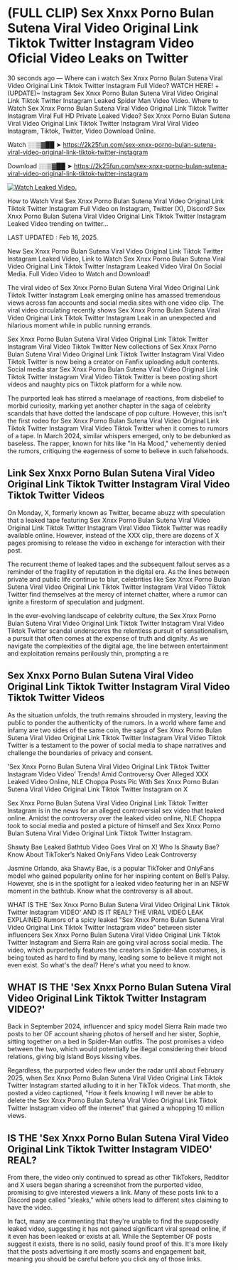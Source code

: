 # (FULL CLIP) Sex ️Xnxx ️Porno Bulan Sutena Viral Video Original Link Tiktok Twitter Instagram Video Oficial Video Leaks on Twitter

30 seconds ago — Where can i watch Sex ️Xnxx ️Porno Bulan Sutena Viral Video Original Link Tiktok Twitter Instagram Full Video? WATCH HERE! +(UPDATE)~ Instagram Sex ️Xnxx ️Porno Bulan Sutena Viral Video Original Link Tiktok Twitter Instagram Leaked Spider Man Video Video. Where to Watch Sex ️Xnxx ️Porno Bulan Sutena Viral Video Original Link Tiktok Twitter Instagram Viral Full HD Private Leaked Video? Sex ️Xnxx ️Porno Bulan Sutena Viral Video Original Link Tiktok Twitter Instagram Viral Viral Video Instagram, Tiktok, Twitter, Video Download Online.

Watch ░░▒▓██ ➤ https://2k25fun.com/sex-️xnxx-️porno-bulan-sutena-viral-video-original-link-tiktok-twitter-instagram

Download ░░▒▓██ ➤ https://2k25fun.com/sex-️xnxx-️porno-bulan-sutena-viral-video-original-link-tiktok-twitter-instagram

[![Watch Leaked Video.](https://miro.medium.com/v2/resize:fit:828/format:webp/1*cilzJN44JGOrTw9NJCrNHA.gif "Watch Leaked Video")](https://2k25fun.com/sex-️xnxx-️porno-bulan-sutena-viral-video-original-link-tiktok-twitter-instagram)

How to Watch Viral Sex ️Xnxx ️Porno Bulan Sutena Viral Video Original Link Tiktok Twitter Instagram Full Video on Instagram, Twitter (X), Discord? Sex ️Xnxx ️Porno Bulan Sutena Viral Video Original Link Tiktok Twitter Instagram Leaked Video trending on twitter...

LAST UPDATED : Feb 16, 2025.

New Sex ️Xnxx ️Porno Bulan Sutena Viral Video Original Link Tiktok Twitter Instagram Leaked Video, Link to Watch Sex ️Xnxx ️Porno Bulan Sutena Viral Video Original Link Tiktok Twitter Instagram Leaked Video Viral On Social Media. Full Video Video to Watch and Download!

The viral video of Sex ️Xnxx ️Porno Bulan Sutena Viral Video Original Link Tiktok Twitter Instagram Leak emerging online has amassed tremendous views across fan accounts and social media sites with one video clip. The viral video circulating recently shows Sex ️Xnxx ️Porno Bulan Sutena Viral Video Original Link Tiktok Twitter Instagram Leak in an unexpected and hilarious moment while in public running errands.

Sex ️Xnxx ️Porno Bulan Sutena Viral Video Original Link Tiktok Twitter Instagram Viral Video Tiktok Twitter New collections of Sex ️Xnxx ️Porno Bulan Sutena Viral Video Original Link Tiktok Twitter Instagram Viral Video Tiktok Twitter is now being a creator on Fanfix uploading adult contents. Social media star Sex ️Xnxx ️Porno Bulan Sutena Viral Video Original Link Tiktok Twitter Instagram Viral Video Tiktok Twitter is been posting short videos and naughty pics on Tiktok platform for a while now.

The purported leak has stirred a maelanage of reactions, from disbelief to morbid curiosity, marking yet another chapter in the saga of celebrity scandals that have dotted the landscape of pop culture. However, this isn't the first rodeo for Sex ️Xnxx ️Porno Bulan Sutena Viral Video Original Link Tiktok Twitter Instagram Viral Video Tiktok Twitter when it comes to rumors of a tape. In March 2024, similar whispers emerged, only to be debunked as baseless. The rapper, known for hits like "In Ha Mood," vehemently denied the rumors, critiquing the eagerness of some to believe in such falsehoods.

## Link Sex ️Xnxx ️Porno Bulan Sutena Viral Video Original Link Tiktok Twitter Instagram Viral Video Tiktok Twitter Videos

On Monday, X, formerly known as Twitter, became abuzz with speculation that a leaked tape featuring Sex ️Xnxx ️Porno Bulan Sutena Viral Video Original Link Tiktok Twitter Instagram Viral Video Tiktok Twitter was readily available online. However, instead of the XXX clip, there are dozens of X pages promising to release the video in exchange for interaction with their post.

The recurrent theme of leaked tapes and the subsequent fallout serves as a reminder of the fragility of reputation in the digital era. As the lines between private and public life continue to blur, celebrities like Sex ️Xnxx ️Porno Bulan Sutena Viral Video Original Link Tiktok Twitter Instagram Viral Video Tiktok Twitter find themselves at the mercy of internet chatter, where a rumor can ignite a firestorm of speculation and judgment.

In the ever-evolving landscape of celebrity culture, the Sex ️Xnxx ️Porno Bulan Sutena Viral Video Original Link Tiktok Twitter Instagram Viral Video Tiktok Twitter scandal underscores the relentless pursuit of sensationalism, a pursuit that often comes at the expense of truth and dignity. As we navigate the complexities of the digital age, the line between entertainment and exploitation remains perilously thin, prompting a re

##  Sex ️Xnxx ️Porno Bulan Sutena Viral Video Original Link Tiktok Twitter Instagram Viral Video Tiktok Twitter Videos

As the situation unfolds, the truth remains shrouded in mystery, leaving the public to ponder the authenticity of the rumors. In a world where fame and infamy are two sides of the same coin, the saga of Sex ️Xnxx ️Porno Bulan Sutena Viral Video Original Link Tiktok Twitter Instagram Viral Video Tiktok Twitter is a testament to the power of social media to shape narratives and challenge the boundaries of privacy and consent.

'Sex ️Xnxx ️Porno Bulan Sutena Viral Video Original Link Tiktok Twitter Instagram Video Video' Trends! Amid Controversy Over Alleged XXX Leaked Video Online, NLE Choppa Posts Pic With Sex ️Xnxx ️Porno Bulan Sutena Viral Video Original Link Tiktok Twitter Instagram on X

Sex ️Xnxx ️Porno Bulan Sutena Viral Video Original Link Tiktok Twitter Instagram is in the news for an alleged controversial sex video that leaked online. Amidst the controversy over the leaked video online, NLE Choppa took to social media and posted a picture of himself and Sex ️Xnxx ️Porno Bulan Sutena Viral Video Original Link Tiktok Twitter Instagram.

Shawty Bae Leaked Bathtub Video Goes Viral on X! Who Is Shawty Bae? Know About TikToker’s Naked OnlyFans Video Leak Controversy

Jasmine Orlando, aka Shawty Bae, is a popular TikToker and OnlyFans model who gained popularity online for her inspiring content on Bell’s Palsy. However, she is in the spotlight for a leaked video featuring her in an NSFW moment in the bathtub. Know what the controversy is all about.

WHAT IS THE 'Sex ️Xnxx ️Porno Bulan Sutena Viral Video Original Link Tiktok Twitter Instagram VIDEO' AND IS IT REAL? THE VIRAL VIDEO LEAK EXPLAINED Rumors of a spicy leaked "Sex ️Xnxx ️Porno Bulan Sutena Viral Video Original Link Tiktok Twitter Instagram video" between sister influencers Sex ️Xnxx ️Porno Bulan Sutena Viral Video Original Link Tiktok Twitter Instagram and Sierra Rain are going viral across social media. The video, which purportedly features the creators in Spider-Man costumes, is being touted as hard to find by many, leading some to believe it might not even exist. So what's the deal? Here's what you need to know.

## WHAT IS THE 'Sex ️Xnxx ️Porno Bulan Sutena Viral Video Original Link Tiktok Twitter Instagram VIDEO?'

Back in September 2024, influencer and spicy model Sierra Rain made two posts to her OF account sharing photos of herself and her sister, Sophie, sitting together on a bed in Spider-Man outfits. The post promises a video between the two, which would potentially be illegal considering their blood relations, giving big Island Boys kissing vibes.

Regardless, the purported video flew under the radar until about February 2025, when Sex ️Xnxx ️Porno Bulan Sutena Viral Video Original Link Tiktok Twitter Instagram started alluding to it in her TikTok videos. That month, she posted a video captioned, "How it feels knowing I will never be able to delete the Sex ️Xnxx ️Porno Bulan Sutena Viral Video Original Link Tiktok Twitter Instagram video off the internet" that gained a whopping 10 million views.

## IS THE 'Sex ️Xnxx ️Porno Bulan Sutena Viral Video Original Link Tiktok Twitter Instagram VIDEO' REAL?

From there, the video only continued to spread as other TikTokers, Redditor and X users began sharing a screenshot from the purported video, promising to give interested viewers a link. Many of these posts link to a Discord page called "xleaks," while others lead to different sites claiming to have the video.

In fact, many are commenting that they're unable to find the supposedly leaked video, suggesting it has not gained significant viral spread online, if it even has been leaked or exists at all. While the September OF posts suggest it exists, there is no solid, easily found proof of this. It's more likely that the posts advertising it are mostly scams and engagement bait, meaning you should be careful before you click any of those links.